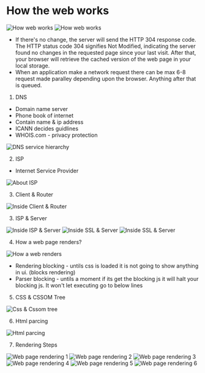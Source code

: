 # How the web works

![How web works](./images/how-web-work-1.png)
![How web works](./images/how-web-work-2.png)

- If there's no change, the server will send the HTTP 304 response code.
  The HTTP status code 304 signifies Not Modified, indicating the server found no changes in the requested page
  since your last visit. After that, your browser will retrieve the cached version of the web page in your local storage.
- When an application make a network request there can be max 6-8 request made paralley depending upon the browser.
  Anything after that is queued.

1. DNS

- Domain name server
- Phone book of internet
- Contain name & ip address
- ICANN decides guidlines
- WHOIS.com - privacy protection

![DNS service hierarchy](./images/dns-hierarchy.png)

2. ISP

- Internet Service Provider

![About ISP](./images/internet.webp)

3. Client & Router

![Inside Client & Router](./images/client-&-router.png)

3. ISP & Server

![Inside ISP & Server](./images/isp-&-server.png)
![Inside SSL & Server](./images/ssl-&-server.png)
![Inside SSL & Server](./images/ssl-&-server-2.png)

4. How a web page renders?

![How a web renders](./images/how-web-page-renderds.webp)

- Rendering blocking - untils css is loaded it is not going to show anything in ui. (blocks rendering)
- Parser blocking - untils a moment if its get the blocking js it will halt your blocking js. It won't let executing go to below lines

5. CSS & CSSOM Tree

![Css & Cssom tree](./images/css-cssom-tree.png)

6. Html parcing

![Html parcing](./images/html-parcing.png)

7. Rendering Steps

![Web page rendering 1](./images/web-page-rendering-1.png)
![Web page rendering 2](./images/web-page-rendering-2.png)
![Web page rendering 3](./images/web-page-rendering-3.png)
![Web page rendering 4](./images/web-page-rendering-4.png)
![Web page rendering 5](./images/web-page-rendering-5.png)
![Web page rendering 6](./images/web-page-rendering-6.png)

#
